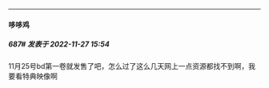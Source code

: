 

*****

####  哆哆鸡  
##### 687#       发表于 2022-11-27 15:54

11月25号bd第一卷就发售了吧，怎么过了这么几天网上一点资源都找不到啊，我要看特典映像啊

